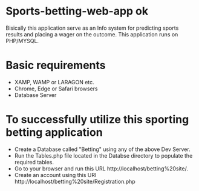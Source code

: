 # Sports-betting-web-app ok
Bisically this application serve as an Info system for predicting sports results and placing a wager on the outcome. 
This application runs on PHP/MYSQL. 

# Basic requirements
* XAMP, WAMP or LARAGON etc.
* Chrome, Edge or Safari browsers
* Database Server


# To successfully utilize this sporting betting application
  * Create a Database called "Betting" using any of the above Dev Server.
  * Run the Tables.php file located in the Databse directory to populate the required tables.
  * Go to your browser and run this URL http://localhost/betting%20site/.
  * Create an account using this URl http://localhost/betting%20site/Registration.php


